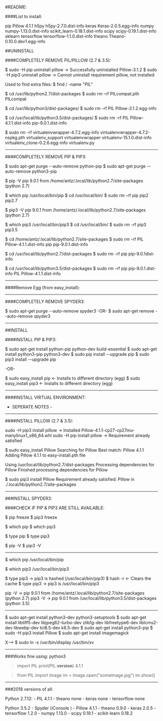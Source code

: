 
#README:

####List to  install:

pip
Pillow 4.1.1
h5py
h5py-2.7.0.dist-info
keras
Keras-2.0.5.egg-info
numpy
numpy-1.13.0.dist-info
scikit_learn-0.18.1.dist-info
scipy
scipy-0.19.1.dist-info
sklearn
tensorflow
tensorflow-1.1.0.dist-info
theano
Theano-0.10.0.dev1.egg-info


##UNINSTALL

####COMPLETELY REMOVE PIL/PILLOW (2.7 & 3.5):

$ sudo -H pip uninstall pillow
-> Successfully uninstalled Pillow-3.1.2
$ sudo -H pip3 uninstall pillow
-> Cannot uninstall requirement pillow, not installed

Used to find extra files: 
$ find / -name "*PIL*"

$ cd /usr/lib/python2.7/dist-packages
$ sudo rm -rf PILcompat.pth PILcompat

$ cd /usr/lib/python3/dist-packages/
$ sudo rm -rf PIL Pillow-3.1.2.egg-info

$ cd /usr/local/lib/python3.5/dist-packages/
$ sudo rm -rf PIL Pillow-4.1.1.dist-info pip-9.0.1.dist-info

$ sudo rm -rf virtualenvwrapper-4.7.2.egg-info virtualenvwrapper-4.7.2-nspkg.pth virtualenv_support virtualenvwrapper virtualenv-15.1.0.dist-info virtualenv_clone-0.2.6.egg-info virtualenv.py

-----
####COMPLETELY REMOVE PIP & PIP3:

$ sudo apt-get purge  --auto-remove python-pip
$ sudo apt-get purge  --auto-remove python3-pip

$ pip -V
pip 9.0.1 from /home/antz/.local/lib/python2.7/site-packages (python 2.7)

$ which pip
/usr/local/bin/pip
$ cd /usr/local/bin/
$ sudo rm -rf pip pip2 pip2.7

$ pip3 -V
pip 9.0.1 from /home/antz/.local/lib/python2.7/site-packages (python 2.7)

$ which pip3
/usr/local/bin/pip3
$ cd /usr/local/bin/
$ sudo rm -rf pip3 pip3.5

$ cd /home/antz/.local/lib/python2.7/site-packages
$ sudo rm -rf PIL Pillow-4.1.1.dist-info pip pip-9.0.1.dist-info

$ cd /usr/local/lib/python2.7/dist-packages
$ sudo rm -rf pip pip-9.0.1dist-info

$ cd /usr/local/lib/python3.5/dist-packages
$ sudo rm -rf pip pip-9.0.1.dist-info PIL Pillow-4.1.1.dist-info 

-----
####Remove Egg (from easy_install):


-----
####COMPLETELY REMOVE SPYDER3:

$ sudo apt-get purge --auto-remove spyder3
-OR-
$ sudo apt-get remove --auto-remove spyder3

-----
##INSTALL

####INSTALL PIP & PIP3:

$ sudo apt-get install python-pip python-dev build-essential
$ sudo apt-get install python3-pip python3-dev
$ sudo pip install --upgrade pip
$ sudo pip3 install --upgrade pip

-OR-

$ sudo easy_install pip		<- Installs to different directory (egg)
$ sudo easy_install pip3		<- Installs to different directory (egg)

-----
####INSTALL VIRTUAL ENVIRONMENT:

- SEPERATE NOTES -

-----
####INSTALL PILLOW (2.7 & 3.5):

sudo -H pip3 install pillow
-> Installed Pillow-4.1.1-cp27-cp27mu-manylinux1_x86_64.whl
sudo -H pip install pillow
-> Requirement already satisfied

$ sudo easy_install Pillow
Searching for Pillow
Best match: Pillow 4.1.1
Adding Pillow 4.1.1 to easy-install.pth file

Using /usr/local/lib/python2.7/dist-packages
Processing dependencies for Pillow
Finished processing dependencies for Pillow

$ sudo pip3 install Pillow
Requirement already satisfied: Pillow in ./.local/lib/python2.7/site-packages

-----
###INSTALL SPYDER3:



####CHECK IF PIP & PIP3 ARE STILL AVAILABLE:

$ pip freeze
$ pip3 freeze

$ which pip
$ which pip3

$ type pip
$ type pip3

$ pip -V
$ pip3 -V

--------------------
$ which pip
/usr/local/bin/pip

$ which pip3
/usr/local/bin/pip3

$ type pip3
-> pip3 is hashed (/usr/local/bin/pip3)
$ hash -r					<- Clears the cache
$ type pip3
-> pip3 is /usr/local/bin/pip3

pip -V
-> pip 9.0.1 from /home/antz/.local/lib/python2.7/site-packages (python 2.7)
pip3 -V
-> pip 9.0.1 from /usr/local/lib/python3.5/dist-packages (python 3.5)

-----
$ sudo apt-get install python3-dev python3-setuptools
$ sudo apt-get install libtiff5-dev libjpeg62-turbo-dev zlib1g-dev libfreetype6-dev liblcms2-dev libwebp-dev tcl8.5-dev k8.5-dev
$ sudo apt-get install python3-pip
$ sudo -H pip3 install Pillow
$ sudo apt-get install imagemagick

X--> $ sudo ln -s /usr/bin/display /usr/bin/xv

-----
###Works fine using: python3

> import PIL
> print(PIL.__version__)
4.1.1

> from PIL import Image
> im = Image.open("someimage.jpg")
> im.show()

-----
###2018 versions of all:

Python 2.7.12:
	- PIL 		4.1.1
	- theano 	none
	- keras 	none
	- tensorflow 	none

Python 3.5.2
	- Spyder (iConsole )
	- Pillow 		4.1.1
	- theano	0.9.0
	- keras		2.0.5
	- tensorflow	1.2.0
	- numpy		1.13.0
	- scipy		0.19.1
	- scikit-learn	0.18.2




